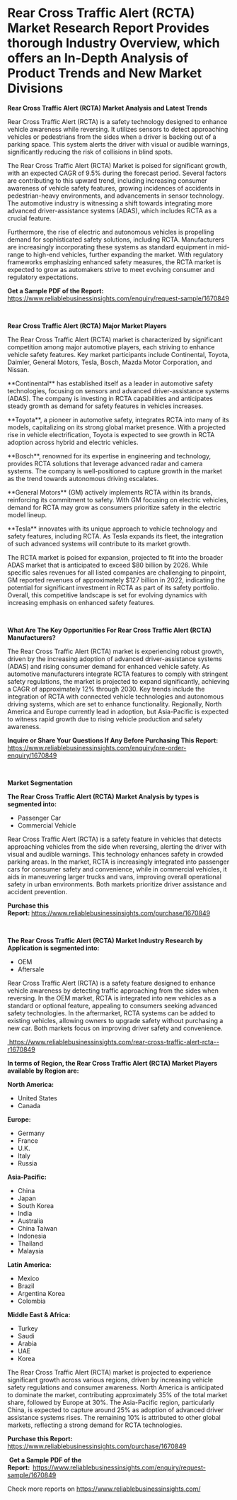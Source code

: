 <p><h1>Rear Cross Traffic Alert (RCTA) Market Research Report Provides thorough Industry Overview, which offers an In-Depth Analysis of Product Trends and New Market Divisions</h1></p><p><strong>Rear Cross Traffic Alert (RCTA) Market Analysis and Latest Trends</strong></p>
<p><p>Rear Cross Traffic Alert (RCTA) is a safety technology designed to enhance vehicle awareness while reversing. It utilizes sensors to detect approaching vehicles or pedestrians from the sides when a driver is backing out of a parking space. This system alerts the driver with visual or audible warnings, significantly reducing the risk of collisions in blind spots.</p><p>The Rear Cross Traffic Alert (RCTA) Market is poised for significant growth, with an expected CAGR of 9.5% during the forecast period. Several factors are contributing to this upward trend, including increasing consumer awareness of vehicle safety features, growing incidences of accidents in pedestrian-heavy environments, and advancements in sensor technology. The automotive industry is witnessing a shift towards integrating more advanced driver-assistance systems (ADAS), which includes RCTA as a crucial feature. </p><p>Furthermore, the rise of electric and autonomous vehicles is propelling demand for sophisticated safety solutions, including RCTA. Manufacturers are increasingly incorporating these systems as standard equipment in mid-range to high-end vehicles, further expanding the market. With regulatory frameworks emphasizing enhanced safety measures, the RCTA market is expected to grow as automakers strive to meet evolving consumer and regulatory expectations.</p></p>
<p><strong>Get a Sample PDF of the Report:&nbsp;</strong> <a href="https://www.reliablebusinessinsights.com/enquiry/request-sample/1670849?utm_campaign=3256&utm_medium=2&utm_source=Github&utm_content=ia&utm_term=25032025&utm_id=rear-cross-traffic-alert-rcta">https://www.reliablebusinessinsights.com/enquiry/request-sample/1670849</a></p>
<p>&nbsp;</p>
<p><strong>Rear Cross Traffic Alert (RCTA) Major Market Players</strong></p>
<p><p>The Rear Cross Traffic Alert (RCTA) market is characterized by significant competition among major automotive players, each striving to enhance vehicle safety features. Key market participants include Continental, Toyota, Daimler, General Motors, Tesla, Bosch, Mazda Motor Corporation, and Nissan.</p><p>**Continental** has established itself as a leader in automotive safety technologies, focusing on sensors and advanced driver-assistance systems (ADAS). The company is investing in RCTA capabilities and anticipates steady growth as demand for safety features in vehicles increases.</p><p>**Toyota**, a pioneer in automotive safety, integrates RCTA into many of its models, capitalizing on its strong global market presence. With a projected rise in vehicle electrification, Toyota is expected to see growth in RCTA adoption across hybrid and electric vehicles.</p><p>**Bosch**, renowned for its expertise in engineering and technology, provides RCTA solutions that leverage advanced radar and camera systems. The company is well-positioned to capture growth in the market as the trend towards autonomous driving escalates.</p><p>**General Motors** (GM) actively implements RCTA within its brands, reinforcing its commitment to safety. With GM focusing on electric vehicles, demand for RCTA may grow as consumers prioritize safety in the electric model lineup.</p><p>**Tesla** innovates with its unique approach to vehicle technology and safety features, including RCTA. As Tesla expands its fleet, the integration of such advanced systems will contribute to its market growth.</p><p>The RCTA market is poised for expansion, projected to fit into the broader ADAS market that is anticipated to exceed $80 billion by 2026. While specific sales revenues for all listed companies are challenging to pinpoint, GM reported revenues of approximately $127 billion in 2022, indicating the potential for significant investment in RCTA as part of its safety portfolio. Overall, this competitive landscape is set for evolving dynamics with increasing emphasis on enhanced safety features.</p></p>
<p>&nbsp;</p>
<p><strong>What Are The Key Opportunities For Rear Cross Traffic Alert (RCTA) Manufacturers?</strong></p>
<p><p>The Rear Cross Traffic Alert (RCTA) market is experiencing robust growth, driven by the increasing adoption of advanced driver-assistance systems (ADAS) and rising consumer demand for enhanced vehicle safety. As automotive manufacturers integrate RCTA features to comply with stringent safety regulations, the market is projected to expand significantly, achieving a CAGR of approximately 12% through 2030. Key trends include the integration of RCTA with connected vehicle technologies and autonomous driving systems, which are set to enhance functionality. Regionally, North America and Europe currently lead in adoption, but Asia-Pacific is expected to witness rapid growth due to rising vehicle production and safety awareness.</p></p>
<p><strong>Inquire or Share Your Questions If Any Before Purchasing This Report:</strong> <a href="https://www.reliablebusinessinsights.com/enquiry/pre-order-enquiry/1670849?utm_campaign=3256&utm_medium=2&utm_source=Github&utm_content=ia&utm_term=25032025&utm_id=rear-cross-traffic-alert-rcta">https://www.reliablebusinessinsights.com/enquiry/pre-order-enquiry/1670849</a></p>
<p>&nbsp;</p>
<p><strong>Market Segmentation</strong></p>
<p><strong>The Rear Cross Traffic Alert (RCTA) Market Analysis by types is segmented into:</strong></p>
<p><ul><li>Passenger Car</li><li>Commercial Vehicle</li></ul></p>
<p><p>Rear Cross Traffic Alert (RCTA) is a safety feature in vehicles that detects approaching vehicles from the side when reversing, alerting the driver with visual and audible warnings. This technology enhances safety in crowded parking areas. In the market, RCTA is increasingly integrated into passenger cars for consumer safety and convenience, while in commercial vehicles, it aids in maneuvering larger trucks and vans, improving overall operational safety in urban environments. Both markets prioritize driver assistance and accident prevention.</p></p>
<p><strong>Purchase this Report:&nbsp;</strong><a href="https://www.reliablebusinessinsights.com/purchase/1670849?utm_campaign=3256&utm_medium=2&utm_source=Github&utm_content=ia&utm_term=25032025&utm_id=rear-cross-traffic-alert-rcta">https://www.reliablebusinessinsights.com/purchase/1670849</a></p>
<p>&nbsp;</p>
<p><strong>The Rear Cross Traffic Alert (RCTA) Market Industry Research by Application is segmented into:</strong></p>
<p><ul><li>OEM</li><li>Aftersale</li></ul></p>
<p><p>Rear Cross Traffic Alert (RCTA) is a safety feature designed to enhance vehicle awareness by detecting traffic approaching from the sides when reversing. In the OEM market, RCTA is integrated into new vehicles as a standard or optional feature, appealing to consumers seeking advanced safety technologies. In the aftermarket, RCTA systems can be added to existing vehicles, allowing owners to upgrade safety without purchasing a new car. Both markets focus on improving driver safety and convenience.</p></p>
<p><a href="https://www.reliablebusinessinsights.com/rear-cross-traffic-alert-rcta--r1670849?utm_campaign=3256&utm_medium=2&utm_source=Github&utm_content=ia&utm_term=25032025&utm_id=rear-cross-traffic-alert-rcta">&nbsp;https://www.reliablebusinessinsights.com/rear-cross-traffic-alert-rcta--r1670849</a></p>
<p><strong>In terms of Region, the Rear Cross Traffic Alert (RCTA) Market Players available by Region are:</strong></p>
<p>
    <p> <strong> North America: </strong>
        <ul>
            <li>United States</li>
            <li>Canada</li>
        </ul>
        </p> 
    <p> <strong> Europe: </strong>
        <ul>
            <li>Germany</li>
            <li>France</li>
            <li>U.K.</li>
            <li>Italy</li>
            <li>Russia</li>
        </ul>
        </p> 
    <p> <strong> Asia-Pacific: </strong>
        <ul>
            <li>China</li>
            <li>Japan</li>
            <li>South Korea</li>
            <li>India</li>
            <li>Australia</li>
            <li>China Taiwan</li>
            <li>Indonesia</li>
            <li>Thailand</li>
            <li>Malaysia</li>
        </ul>
        </p> 
    <p> <strong> Latin America: </strong>
        <ul>
            <li>Mexico</li>
            <li>Brazil</li>
            <li>Argentina Korea</li>
            <li>Colombia</li>
        </ul>
        </p> 
    <p> <strong> Middle East & Africa: </strong>
        <ul>
            <li>Turkey</li>
            <li>Saudi</li>
            <li>Arabia</li>
            <li>UAE</li>
            <li>Korea</li>
        </ul>
    </p>
    </p>
<p><p>The Rear Cross Traffic Alert (RCTA) market is projected to experience significant growth across various regions, driven by increasing vehicle safety regulations and consumer awareness. North America is anticipated to dominate the market, contributing approximately 35% of the total market share, followed by Europe at 30%. The Asia-Pacific region, particularly China, is expected to capture around 25% as adoption of advanced driver assistance systems rises. The remaining 10% is attributed to other global markets, reflecting a strong demand for RCTA technologies.</p></p>
<p><strong>Purchase this Report: </strong><a href="https://www.reliablebusinessinsights.com/purchase/1670849?utm_campaign=3256&utm_medium=2&utm_source=Github&utm_content=ia&utm_term=25032025&utm_id=rear-cross-traffic-alert-rcta">https://www.reliablebusinessinsights.com/purchase/1670849</a></p>
<p>&nbsp;<strong>Get a Sample PDF of the Report:&nbsp;&nbsp;</strong><a href="https://www.reliablebusinessinsights.com/enquiry/request-sample/1670849?utm_campaign=3256&utm_medium=2&utm_source=Github&utm_content=ia&utm_term=25032025&utm_id=rear-cross-traffic-alert-rcta">https://www.reliablebusinessinsights.com/enquiry/request-sample/1670849</a></p>
<p><strong></strong></p>
<p>Check more reports on <a href="https://www.reliablebusinessinsights.com/?utm_campaign=3256&utm_medium=2&utm_source=Github&utm_content=ia&utm_term=25032025&utm_id=rear-cross-traffic-alert-rcta">https://www.reliablebusinessinsights.com/</a></p>